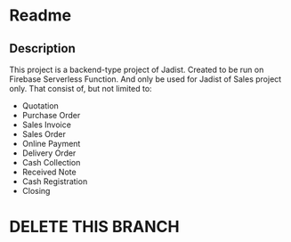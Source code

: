 # Readme

## Description
This project is a backend-type project of Jadist. Created to be run on Firebase Serverless Function. And only be used for Jadist of Sales project only. That consist of, but not limited to:
- Quotation
- Purchase Order
- Sales Invoice
- Sales Order
- Online Payment
- Delivery Order
- Cash Collection
- Received Note
- Cash Registration
- Closing

# DELETE THIS BRANCH